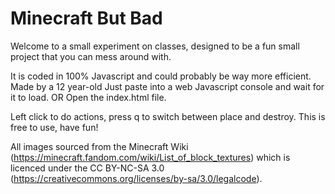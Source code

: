 # Minecraft But Bad
  Welcome to a small experiment on classes, designed to be a fun small project that you can mess around with.
  
  It is coded in 100% Javascript and could probably be way more efficient. Made by a 12 year-old
  Just paste into a web Javascript console and wait for it to load.
  OR
  Open the index.html file.
  
  Left click to do actions, press q to switch between place and destroy.
  This is free to use, have fun!
  
  All images sourced from the Minecraft Wiki (https://minecraft.fandom.com/wiki/List_of_block_textures)
  which is licenced under the CC BY-NC-SA 3.0 (https://creativecommons.org/licenses/by-sa/3.0/legalcode).
